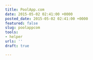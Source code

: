 ```yaml
---
title: PoolApp.com
date: 2015-05-02 02:41:00 +0000
posted_date: 2015-05-02 02:41:00 +0000
featured: false
slug: poolappcom
tools:
- helper
urls: ''
draft: true

---
```

